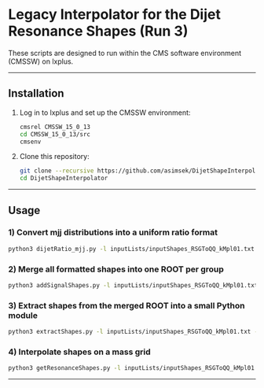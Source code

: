 # Legacy Interpolator for the Dijet Resonance Shapes (Run 3)

These scripts are designed to run within the CMS software environment (CMSSW) on lxplus.

---

## Installation

1. Log in to lxplus and set up the CMSSW environment:

   ```bash
   cmsrel CMSSW_15_0_13
   cd CMSSW_15_0_13/src
   cmsenv
   ```

2. Clone this repository:

   ```bash
   git clone --recursive https://github.com/asimsek/DijetShapeInterpolator_LegacyVersion DijetShapeInterpolator
   cd DijetShapeInterpolator
   ```


---

## Usage

### 1) Convert mjj distributions into a uniform ratio format

```bash
python3 dijetRatio_mjj.py -l inputLists/inputShapes_RSGToQQ_kMpl01.txt -o SignalShapes
```

### 2) Merge all formatted shapes into one ROOT per group

```bash
python3 addSignalShapes.py -l inputLists/inputShapes_RSGToQQ_kMpl01.txt -b SignalShapes -t nom
```

### 3) Extract shapes from the merged ROOT into a small Python module

```bash
python3 extractShapes.py -l inputLists/inputShapes_RSGToQQ_kMpl01.txt -b SignalShapes
```

### 4) Interpolate shapes on a mass grid

```bash
python3 getResonanceShapes.py -l inputLists/inputShapes_RSGToQQ_kMpl01.txt -b SignalShapes --step 100 --fineBinning
```

---



